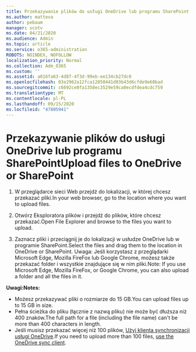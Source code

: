 ```yaml
---
title: Przekazywanie plików do usługi OneDrive lub programu SharePoint
ms.author: matteva
author: pebaum
manager: scotv
ms.date: 04/21/2020
ms.audience: Admin
ms.topic: article
ms.service: o365-administration
ROBOTS: NOINDEX, NOFOLLOW
localization_priority: Normal
ms.collection: Adm_O365
ms.custom: ''
ms.assetid: a016fa63-4d87-4f3d-99eb-ee134cb27dc0
ms.openlocfilehash: 03e2962a12fca12850441d03b43d6cfde9e60bad
ms.sourcegitcommit: c6692ce0fa1358ec3529e59ca0ecdfdea4cdc759
ms.translationtype: MT
ms.contentlocale: pl-PL
ms.lasthandoff: 09/15/2020
ms.locfileid: "47805941"
---
```

# <a name="upload-files-to-onedrive-or-sharepoint"></a><span data-ttu-id="11717-102">Przekazywanie plików do usługi OneDrive lub programu SharePoint</span><span class="sxs-lookup"><span data-stu-id="11717-102">Upload files to OneDrive or SharePoint</span></span>

1. <span data-ttu-id="11717-103">W przeglądarce sieci Web przejdź do lokalizacji, w której chcesz przekazać pliki.</span><span class="sxs-lookup"><span data-stu-id="11717-103">In your web browser, go to the location where you want to upload files.</span></span>
    
2. <span data-ttu-id="11717-104">Otwórz Eksploratora plików i przejdź do plików, które chcesz przekazać.</span><span class="sxs-lookup"><span data-stu-id="11717-104">Open File Explorer and browse to the files you want to upload.</span></span>
    
3. <span data-ttu-id="11717-105">Zaznacz pliki i przeciągnij je do lokalizacji w usłudze OneDrive lub w programie SharePoint.</span><span class="sxs-lookup"><span data-stu-id="11717-105">Select the files and drag them to the location in OneDrive or SharePoint.</span></span> <span data-ttu-id="11717-106">Uwaga: Jeśli korzystasz z przeglądarki Microsoft Edge, Mozilla FireFox lub Google Chrome, możesz także przekazać folder i wszystkie znajdujące się w nim pliki.</span><span class="sxs-lookup"><span data-stu-id="11717-106">Note: If you use Microsoft Edge, Mozilla FireFox, or Google Chrome, you can also upload a folder and all the files in it.</span></span>
    
<span data-ttu-id="11717-107">**Uwagi:**</span><span class="sxs-lookup"><span data-stu-id="11717-107">**Notes:**</span></span>
- <span data-ttu-id="11717-108">Możesz przekazywać pliki o rozmiarze do 15 GB.</span><span class="sxs-lookup"><span data-stu-id="11717-108">You can upload files up to 15 GB in size.</span></span> 
- <span data-ttu-id="11717-109">Pełna ścieżka do pliku (łącznie z nazwą pliku) nie może być dłuższa niż 400 znaków.</span><span class="sxs-lookup"><span data-stu-id="11717-109">The full path for a file (including the file name) can't be more than 400 characters in length.</span></span> 
- <span data-ttu-id="11717-110">Jeśli musisz przekazać więcej niż 100 plików, [Użyj klienta synchronizacji usługi OneDrive](https://go.microsoft.com/fwlink/?linkid=866427).</span><span class="sxs-lookup"><span data-stu-id="11717-110">If you need to upload more than 100 files, [use the OneDrive sync client](https://go.microsoft.com/fwlink/?linkid=866427).</span></span> 
  

